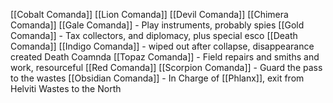 [[Cobalt Comanda]]
[[Lion Comanda]]
[[Devil Comanda]]
[[Chimera Comanda]]
[[Gale Comanda]] - Play instruments, probably spies
[[Gold Comanda]] - Tax collectors, and diplomacy, plus special esco
[[Death Comanda]]
[[Indigo Comanda]] - wiped out after collapse, disappearance created Death Coamnda
[[Topaz Comanda]] - Field repairs and smiths and work, resourceful
[[Red Comanda]]
[[Scorpion Comanda]] - Guard the pass to the wastes
[[Obsidian Comanda]] - In Charge of [[Phlanx]], exit from Helviti Wastes to the North
